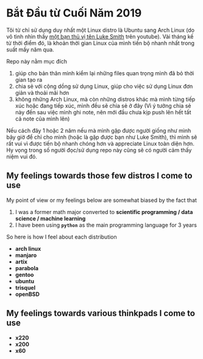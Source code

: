 # Bắt Đầu từ Cuối Năm 2019
Tôi từ chỉ sử dụng duy nhất một Linux distro là Ubuntu sang Arch Linux (do vô tình nhìn thấy [một bạn thủ vị tên Luke Smith](https://www.youtube.com/channel/UC2eYFnH61tmytImy1mTYvhA) trên youtube). Vài tháng kế từ thời điểm đó, là khoản thời gian Linux của mình tiến bộ nhanh nhất trong suất mấy năm qua.

Repo này nằm mục đích
01. giúp cho bản thân mình kiểm lại những files quan trọng mình đã bỏ thời gian tạo ra
02. chia sẻ với cộng dồng sử dụng Linux, giúp cho việc sử dụng Linux đơn giản và thoải mãi hơn
03. không những Arch Linux, mà còn những distros khác mà mình từng tiếp xúc hoặc đang tiếp xúc, mình đều sẽ chia sẻ ở đây (Vì ý tưởng chia sẻ này đến sau việc mình ghi note, nên mới đầu chưa kịp push lên hết tất cả note của mình lên)

Nếu cách đây 1 hoặc 2 năm nếu mà mình gặp được người giống như mình bây giờ để chỉ cho mình (hoặc là gặp được bạn như Luke Smith), thì mình sẽ rất vui vì được tiến bộ nhanh chóng hơn và appreciate Linux toàn diện hơn. Hy vọng trong số người đọc/sử dụng repo này cũng sẽ có người cảm thấy niệm vui đó.

## My feelings towards those few distros I come to use
My point of view or my feelings below are somewhat biased by the fact that
01. I was a former math major converted to <b>scientific programming / data science / machine learning</b>
02. I have been using <code><b>python</b></code> as the main programming language for 3 years

So here is how I feel about each distribution
- <b>arch linux</b>
- <b>manjaro</b>
- <b>artix</b>
- <b>parabola</b>
- <b>gentoo</b>
- <b>ubuntu</b>
- <b>trisquel</b>
- <b>openBSD</b>

## My feelings towards various thinkpads I come to use
- <b>x220</b>
- <b>x200</b>
- <b>x60</b>

